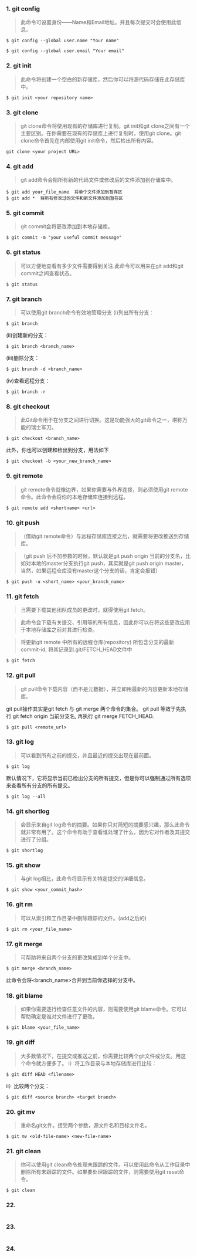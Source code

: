 ### 1. git config

> 此命令可设置身份——Name和Email地址。并且每次提交时会使用此信息。

```
$ git config --global user.name "Your name"  
​
$ git config --global user.email "Your email"
```

### 2. git init

>此命令将创建一个空白的新存储库，然后你可以将源代码存储在此存储库中。
```
$ git init <your repository name>
```

### 3. git clone

>git clone命令将使用现有的存储库进行复制。git init和git clone之间有一个主要区别。在你需要在现有的存储库上进行复制时，使用git clone。git clone命令首先在内部使用git init命令，然后检出所有内容。
```
git clone <your project URL>
```

### 4. git add

>git add命令会把所有新的代码文件或修改后的文件添加到存储库中。
```
$ git add your_file_name  将单个文件添加到暂存区
$ git add *  将所有修改过的文件和新文件添加到暂存区
```

### 5. git commit

>git commit会将更改添加到本地存储库。
```
$ git commit -m "your useful commit message"
```

### 6. git status

>可以方便地查看有多少文件需要得到关注.此命令可以用来在git add和git commit之间查看状态。
```
$ git status
```

### 7. git branch

>可以使用git branch命令有效地管理分支
(i)列出所有分支：
```
$ git branch
```
(ii)创建新的分支：
```
$ git branch <branch_name>
```
(iii)删除分支：
```
$ git branch -d <branch_name>
```
(iv)查看远程分支：
```
$ git branch -r
```

### 8. git checkout

>此Git命令用于在分支之间进行切换。这是功能强大的git命令之一，堪称万能的瑞士军刀。
```
$ git checkout <branch_name>
```
此外，你也可以创建和检出到分支，用法如下
```
$ git checkout -b <your_new_branch_name>
```

### 9. git remote

>git remote命令就像边界，如果你需要与外界连接，则必须使用git remote命令。此命令会将你的本地存储库连接到远程。
```
$ git remote add <shortname> <url>
```

### 10. git push

>（借助git remote命令）与远程存储库连接之后，就需要将更改推送到存储库。

>（git push 后不加参数的时候，默认就是git push origin 当前的分支名，比如对本地的master分支执行git push，其实就是git push origin master，当然，如果远程仓库没有master这个分支的话，肯定会报错）
```
$ git push -u <short_name> <your_branch_name>
```

### 11. git fetch

>当需要下载其他团队成员的更改时，就得使用git fetch。

>此命令会下载有关提交、引用等的所有信息，因此你可以在将这些更改应用于本地存储库之前对其进行检查。

>将更新git remote 中所有的远程仓库(repository) 所包含分支的最新commit-id, 将其记录到.git/FETCH_HEAD文件中
```
$ git fetch
```

### 12. git pull

>git pull命令下载内容（而不是元数据），并立即用最新的内容更新本地存储库。

git pull操作其实是git fetch 与 git merge 两个命令的集合。
git pull  等效于先执行 git fetch origin 当前分支名, 再执行 git merge FETCH_HEAD.
```
$ git pull <remote_url>
```

### 13. git log

>可以看到所有之前的提交，并且最近的提交出现在最前面。
```
$ git log
```
默认情况下，它将显示当前已检出分支的所有提交，但是你可以强制通过所有选项来查看所有分支的所有提交。
```
$ git log --all
```

### 14. git shortlog

>会显示来自git log命令的摘要。如果你只对简短的摘要感兴趣，那么此命令就非常有用了。这个命令有助于查看谁处理了什么，因为它对作者及其提交进行了分组。
```
$ git shortlog
```

### 15. git show

>与git log相比，此命令将显示有关特定提交的详细信息。
```
$ git show <your_commit_hash>
```

### 16. git rm

>可以从索引和工作目录中删除跟踪的文件。(add之后的)
```
$ git rm <your_file_name>
```

### 17. git merge

>可帮助将来自两个分支的更改集成到单个分支中。
```
$ git merge <branch_name>
```
此命令会将<branch_name>合并到当前你选择的分支中。
### 18. git blame

>如果你需要逐行检查任意文件的内容，则需要使用git blame命令。它可以帮助确定是谁对文件进行了更改。
```
$ git blame <your_file_name>
```

### 19. git diff

>大多数情况下，在提交或推送之前，你需要比较两个git文件或分支。用这个命令就方便多了。
i）将工作目录与本地存储库进行比较：
```
$ git diff HEAD <filename>
```
ii）比较两个分支：
```
$ git diff <source branch> <target branch>
```

### 20. git mv

>重命名git文件。接受两个参数，源文件名和目标文件名。
```
$ git mv <old-file-name> <new-file-name>
```

### 21. git clean

>你可以使用git clean命令处理未跟踪的文件。可以使用此命令从工作目录中删除所有未跟踪的文件。如果要处理跟踪的文件，则需要使用git reset命令。
```
$ git clean
```

### 22. 

>
```

```

### 23. 

>
```

```

### 24. 

>
```

```
